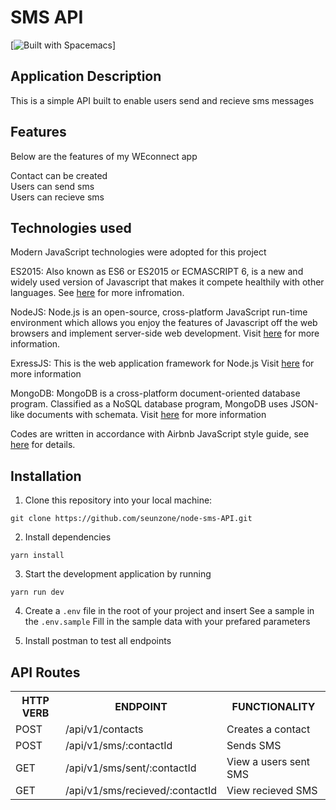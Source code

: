 # SMS API

[![Built with Spacemacs](https://cdn.rawgit.com/syl20bnr/spacemacs/442d025779da2f62fc86c2082703697714db6514/assets/spacemacs-badge.svg)]

## Application Description
This is a simple API built to enable users send and recieve sms messages

## Features
Below are the features of my WEconnect app

Contact can be created<br/>
Users can send sms<br/>
Users can recieve sms<br/>

## Technologies used

Modern JavaScript technologies were adopted for this project

ES2015: Also known as ES6 or ES2015 or ECMASCRIPT 6, is a new and widely used version of Javascript
that makes it compete healthily with other languages. See [here](https://en.wikipedia.org/wiki/ECMAScript) for more infromation.

NodeJS: Node.js is an open-source, cross-platform JavaScript run-time environment which allows you enjoy the features of Javascript off the web browsers and implement server-side web development.
Visit [here](https://nodejs.org/en/) for more information.

ExressJS: This is the web application framework for Node.js
Visit [here](https://expressjs.com) for more information

MongoDB: MongoDB is a cross-platform document-oriented database program. Classified as a NoSQL database program, MongoDB uses JSON-like documents with schemata. 
Visit [here](https://www.mongodb.com/) for more information

Codes are written in accordance with Airbnb JavaScript style guide, see [here](https://github.com/airbnb/javascript) for details.

## Installation
1. Clone this repository into your local machine:
```
git clone https://github.com/seunzone/node-sms-API.git
```
2. Install dependencies
```
yarn install
```
3. Start the development application by running
```
yarn run dev
```
4. Create a `.env` file in the root of your project and insert
    See a sample in the `.env.sample`
    Fill in the sample data with your prefared parameters

5. Install postman to test all endpoints




## API Routes

<table>
<tr><th>HTTP VERB</th><th>ENDPOINT</th><th>FUNCTIONALITY</th></tr>
<tr><td>POST</td> <td>/api/v1/contacts</td>  <td>Creates a contact</td></tr>

<tr><td>POST</td> <td>/api/v1/sms/:contactId</td>  <td>Sends SMS</td></tr>

<tr><td>GET</td> <td>/api/v1/sms/sent/:contactId</td>  <td>View a users sent SMS</td></tr>

<tr><td>GET</td> <td>/api/v1/sms/recieved/:contactId</td> <td>View recieved SMS</td></tr>
</table>
